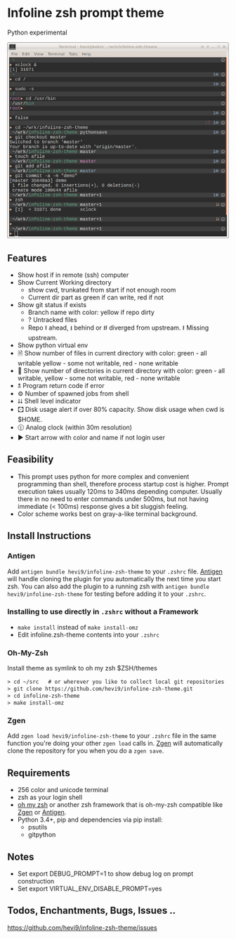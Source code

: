 
# Infoline zsh prompt theme
Python experimental

![Screenshot of Infoline](screenshot.png "Infoline screenshot")


## Features

* Show host if in remote (ssh) computer
* Show Current Working directory
  * show cwd, trunkated from start if not enough room
  * Current dir part as green if can write, red if not
* Show git status if exists
  * Branch name with color: yellow if repo dirty
  * ? Untracked files
  * Repo ⭱ ahead, ⭳ behind or ⭿ diverged from upstream. ⭱ Missing upstream.
* Show python virtual env
* 🗎 Show number of files in current directory with color: green - all writable
  yellow - some not writable, red - none writable
* 📁 Show number of directories in current directory with color:
  green - all writable, yellow - some not writable, red - none writable
* 🕱 Program return code if error
* ⚙ Number of spawned jobs from shell
* ⮇ Shell level indicator
* 🖸 Disk usage alert if over 80% capacity. Show disk usage when cwd is $HOME.
* 🕦 Analog clock (within 30m resolution)
* ▶ Start arrow with color and name if not login user

## Feasibility

  * This prompt uses python for more complex and convenient programming than shell,
    therefore process startup cost is higher. Prompt execution takes usually
    120ms to 340ms depending computer. Usually there in no need to enter
    commands under 500ms, but not having immediate (< 100ms) response gives
    a bit sluggish feeling.
  * Color scheme works best on gray-a-like terminal background.


## Install Instructions

### Antigen

Add `antigen bundle hevi9/infoline-zsh-theme` to your `.zshrc` file. [Antigen](https://github.com/zsh-users/antigen) will handle cloning the plugin for you automatically the next time you start zsh. You can also add the plugin to a running zsh with `antigen bundle hevi9/infoline-zsh-theme` for testing before adding it to your `.zshrc`.

### Installing to use directly in `.zshrc` without a Framework

  * `make install` instead of `make install-omz`
  * Edit infoline.zsh-theme contents into your `.zshrc`

### Oh-My-Zsh

Install theme as symlink to oh my zsh $ZSH/themes
```shell
> cd ~/src   # or wherever you like to collect local git repositories
> git clone https://github.com/hevi9/infoline-zsh-theme.git
> cd infoline-zsh-theme
> make install-omz
```

### Zgen

Add `zgen load hevi9/infoline-zsh-theme` to your `.zshrc` file in the same function you're doing your other `zgen load` calls in. [Zgen](https://github.com/tarjoilija/zgen) will automatically clone the repository for you when you do a `zgen save`.

## Requirements
  * 256 color and unicode terminal
  * zsh as your login shell
  * [oh my zsh](https://github.com/robbyrussell/oh-my-zsh) or another zsh framework that is oh-my-zsh compatible like [Zgen](https://github.com/tarjoilija/zgen) or [Antigen](https://github.com/zsh-users/antigen).
  * Python 3.4+, pip and dependencies via pip install:
    * psutils
    * gitpython

## Notes
  * Set export DEBUG_PROMPT=1 to show debug log on prompt construction
  * Set export VIRTUAL_ENV_DISABLE_PROMPT=yes

## Todos, Enchantments, Bugs, Issues ..

https://github.com/hevi9/infoline-zsh-theme/issues
